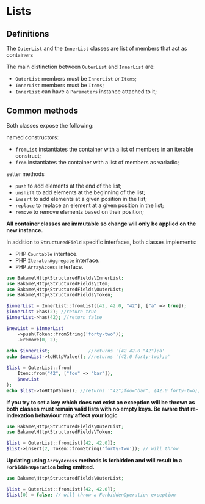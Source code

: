 # Lists

## Definitions

The `OuterList` and the `InnerList` classes are list of members that act as containers

The main distinction between `OuterList` and `InnerList` are:

- `OuterList` members must be `InnerList` or `Items`;
- `InnerList` members must be `Items`;
- `InnerList` can have a `Parameters` instance attached to it;

## Common methods

Both classes expose the following:

named constructors:

- `fromList` instantiates the container with a list of members in an iterable construct;
- `from` instantiates the container with a list of members as variadic;

setter methods

- `push` to add elements at the end of the list;
- `unshift` to add elements at the beginning of the list;
- `insert` to add elements at a given position in the list;
- `replace` to replace an element at a given position in the list;
- `remove` to remove elements based on their position;

**All container classes are immutable so change will only be applied on the new instance.**

In addition to `StructuredField` specific interfaces, both classes implements:

- PHP `Countable` interface.
- PHP `IteratorAggregate` interface.
- PHP `ArrayAccess` interface.

```php
use Bakame\Http\StructuredFields\InnerList;
use Bakame\Http\StructuredFields\Item;
use Bakame\Http\StructuredFields\OuterList;
use Bakame\Http\StructuredFields\Token;

$innerList = InnerList::fromList([42, 42.0, "42"], ["a" => true]);
$innerList->has(2); //return true
$innerList->has(42); //return false

$newList = $innerList
    ->push(Token::fromString('forty-two'));
    ->remove(0, 2);
    
echo $innerList;              //returns '(42 42.0 "42");a'
echo $newList->toHttpValue(); //returns '(42.0 forty-two);a'

$list = OuterList::from(
    Item::from("42", ["foo" => "bar"]), 
    $newList
);
echo $list->toHttpValue(); //returns '"42";foo="bar", (42.0 forty-two);a'
```

**if you try to set a key which does not exist an exception will be
thrown as both classes must remain valid lists with no empty
keys. Be aware that re-indexation behaviour may affect
your logic**

```php
use Bakame\Http\StructuredFields\OuterList;
use Bakame\Http\StructuredFields\Token;

$list = OuterList::fromList([42, 42.0]);
$list->insert(2, Token::fromString('forty-two')); // will throw
```

**Updating using `ArrayAccess` methods is forbidden and will result in a `ForbiddenOperation` being emitted.**

```php
use Bakame\Http\StructuredFields\OuterList;

$list = OuterList::fromList([42, 42.0]);
$list[0] = false; // will throw a ForbiddenOperation exception
```
